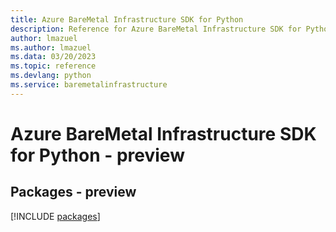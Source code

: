 ```yaml
---
title: Azure BareMetal Infrastructure SDK for Python
description: Reference for Azure BareMetal Infrastructure SDK for Python
author: lmazuel
ms.author: lmazuel
ms.data: 03/20/2023
ms.topic: reference
ms.devlang: python
ms.service: baremetalinfrastructure
---
```

# Azure BareMetal Infrastructure SDK for Python - preview
## Packages - preview
[!INCLUDE [packages](baremetal-infrastructure-index.md)]